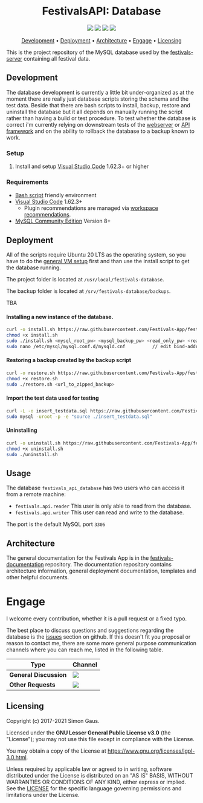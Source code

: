 <h1 align="center">
    FestivalsAPI: Database
</h1>

<p align="center">
   <a href="https://github.com/Festivals-App/festivals-database/commits/" title="Last Commit"><img src="https://img.shields.io/github/last-commit/Festivals-App/festivals-database?style=flat"></a>
   <a href="https://github.com/festivals-app/festivals-database/issues" title="Open Issues"><img src="https://img.shields.io/github/issues/festivals-app/festivals-database?style=flat"></a>
   <a href="https://www.mysql.com/de/products/community/" title="Open Issues"><img src="https://img.shields.io/badge/mysql-%2300f.svg?style=for-the-badge&logo=mysql&logoColor=white"></a>
   <a href="./LICENSE" title="License"><img src="https://img.shields.io/github/license/festivals-app/festivals-database.svg"></a>
</p>

<p align="center">
    <a href="#development">Development</a> •
    <a href="#deployment">Deployment</a> • 
    <a href="#architecture">Architecture</a> •
    <a href="#engage">Engage</a> •
    <a href="#licensing">Licensing</a>
</p>

This is the project repository of the MySQL database used by the [festivals-server](https://github.com/festivals-app/festivals-server) containing all festival data.

## Development

The database development is currently a little bit under-organized as at the moment there are really just database scripts storing the schema and the test data. 
Beside that there are bash scripts to install, backup, restore and uninstall the database but it all depends on manually running the script rather than having a 
build or test procedure. To test whether the database is correct i'm currently relying on downstream tests of the [webserver](https://github.com/Festivals-App/festivals-server) 
or [API framework](https://github.com/Festivals-App/festivals-api-ios) and on the ability to rollback the database to a backup known to work.

### Setup

1. Install and setup [Visual Studio Code](https://code.visualstudio.com/download) 1.62.3+ or higher

### Requirements

- [Bash script](https://en.wikipedia.org/wiki/Bash_(Unix_shell)) friendly environment
- [Visual Studio Code](https://code.visualstudio.com/download) 1.62.3+
    * Plugin recommendations are managed via [workspace recommendations](https://code.visualstudio.com/docs/editor/extension-marketplace#_recommended-extensions).
- [MySQL Community Edition](https://www.mysql.com/de/products/community/) Version 8+ 

## Deployment

All of the scripts require Ubuntu 20 LTS as the operating system, so you have to do the [general VM setup](https://github.com/Festivals-App/festivals-documentation/tree/master/deployment/general-vm-setup) first and than use the install script to get the database running.

The project folder is located at `/usr/local/festivals-database`.

The backup folder is located at `/srv/festivals-database/backups`.

TBA

#### Installing a new instance of the database. 
```bash
curl -o install.sh https://raw.githubusercontent.com/Festivals-App/festivals-database/main/operation/install.sh
chmod +x install.sh
sudo ./install.sh <mysql_root_pw> <mysql_backup_pw> <read_only_pw> <read_write_pw>
sudo nano /etc/mysql/mysql.conf.d/mysqld.cnf          // edit bind-address=<private-ip>
```

#### Restoring a backup created by the backup script
```bash
curl -o restore.sh https://raw.githubusercontent.com/Festivals-App/festivals-database/main/operation/restore.sh
chmod +x restore.sh
sudo ./restore.sh <url_to_zipped_backup>
```

#### Import the test data used for testing
```bash
curl -L -o insert_testdata.sql https://raw.githubusercontent.com/Festivals-App/festivals-database/main/database_scripts/insert_testdata.sql
sudo mysql -uroot -p -e "source ./insert_testdata.sql"
```

#### Uninstalling
```bash
curl -o uninstall.sh https://raw.githubusercontent.com/Festivals-App/festivals-database/main/operation/uninstall.sh
chmod +x uninstall.sh
sudo ./uninstall.sh
```

## Usage

The database `festivals_api_database` has two users who can access it from a remote machine:

- `festivals.api.reader` This user is only able to read from the database.
- `festivals.api.writer` This user can read and write to the database.

The port is the default MySQL port `3306`

## Architecture


The general documentation for the Festivals App is in the [festivals-documentation](https://github.com/festivals-app/festivals-documentation) repository. 
The documentation repository contains architecture information, general deployment documentation, templates and other helpful documents.

# Engage

I welcome every contribution, whether it is a pull request or a fixed typo.

The best place to discuss questions and suggestions regarding the database is the [issues](https://github.com/festivals-app/festivals-database/issues/) section on github. If this doesn't fit you proposal or reason to contact me, there are some more general purpose communication channels where you can reach me, listed in the following table.

| Type                     | Channel                                                |
| ------------------------ | ------------------------------------------------------ |
| **General Discussion**   | <a href="https://github.com/festivals-app/festivals-documentation/issues/new/choose" title="General Discussion"><img src="https://img.shields.io/github/issues/festivals-app/festivals-documentation/question.svg?style=flat-square"></a> </a>   |
| **Other Requests**    | <a href="mailto:simon.cay.gaus@gmail.com" title="Email me"><img src="https://img.shields.io/badge/email-Simon-green?logo=mail.ru&style=flat-square&logoColor=white"></a>   |


## Licensing

Copyright (c) 2017-2021 Simon Gaus.

Licensed under the **GNU Lesser General Public License v3.0** (the "License"); you may not use this file except in compliance with the License.

You may obtain a copy of the License at https://www.gnu.org/licenses/lgpl-3.0.html.

Unless required by applicable law or agreed to in writing, software distributed under the License is distributed on an "AS IS" BASIS, WITHOUT WARRANTIES OR CONDITIONS OF ANY KIND, either express or implied. See the [LICENSE](./LICENSE) for the specific language governing permissions and limitations under the License.
